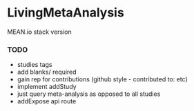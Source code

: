 # LivingMetaAnalysis
MEAN.io stack version

### TODO
- studies tags
- add blanks/ required
- gain rep for contributions (github style - contributed to: etc)
- implement addStudy
- just query meta-analysis as opposed to all studies
- addExpose api route
